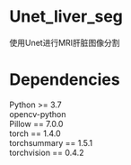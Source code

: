 # Unet_liver_seg
使用Unet进行MRI肝脏图像分割
# Dependencies
Python >= 3.7  
opencv-python  
Pillow == 7.0.0  
torch == 1.4.0  
torchsummary == 1.5.1  
torchvision == 0.4.2